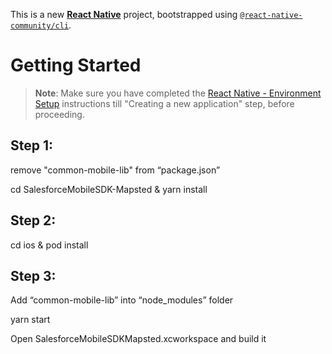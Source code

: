This is a new [**React Native**](https://reactnative.dev) project, bootstrapped using [`@react-native-community/cli`](https://github.com/react-native-community/cli).

# Getting Started

> **Note**: Make sure you have completed the [React Native - Environment Setup](https://reactnative.dev/docs/environment-setup) instructions till "Creating a new application" step, before proceeding.

## Step 1:

remove "common-mobile-lib" from “package.json”

cd SalesforceMobileSDK-Mapsted & yarn install

## Step 2:

cd ios & pod install

## Step 3:

Add “common-mobile-lib” into “node_modules” folder

yarn start

Open SalesforceMobileSDKMapsted.xcworkspace and build it
